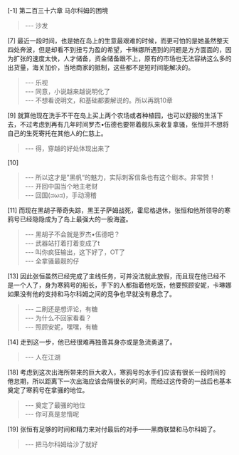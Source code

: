 
[-1] 第二百三十六章 马尔科姆的困境
>--- 沙发<br>

[7] 最近一段时间，也是她在岛上的生意最艰难的时候，而更可怕的是她虽然整天四处奔波，但是却看不到扭亏为盈的希望，卡琳娜所遇到的问题是方方面面的，因为扩张的速度太快，人才储备，资金储备跟不上，原有的市场也无法容纳这么多的出货量，海关加价，当地商家的抵制，这些都不是短时间能解决的。
>--- 乐视<br>
>--- 同意，小说越来越说明化了<br>
>--- 不想看说明文，和基础都要解说的。所以再跳10章<br>

[9] 就算他现在洗手不干在岛上买上两个农场或者种植园，也可以舒服的生活下去，不过考虑到再有几年时间罗杰•伍德也要带着舰队来收复拿骚，张恒并不想将自己的生死寄托在其他人的仁慈上。
>--- 得，穿越的好处体现出来了<br>

[10] 
>--- 所以这才是”黑帆“的魅力，实际刺客信条也有这个剧本。非常赞！<br>
>--- 开回中国当个地主老财<br>
>--- 回国(ಡωಡ)，手动滑稽<br>

[11] 而现在黑胡子蒂奇失踪，黑王子萨姆战死，霍尼格退休，张恒和他所领导的寒鸦号已经隐隐成为了岛上最强大的一股海盗。
>--- 黑胡子不会就是罗杰•伍德吧？<br>
>--- 武器站打着打着变成了t<br>
>--- 叫你疯狂输出，这下好了，OT了<br>
>--- 全拿骚最靓的仔<br>

[13] 因此张恒虽然已经完成了主线任务，可并没法就此放假，而且现在他已经不是一个人了，身为寒鸦号的船长，手下的人都指着他吃饭，他要照顾安妮，卡琳娜如果没有他的支持和马尔科姆之间的竞争也早就没有悬念了。
>--- 二刷还是想评论，有糖<br>
>--- 为什么不回家看看？<br>
>--- 照顾安妮，嘿嘿，有糖<br>

[14] 走到这一步，他已经很难再独善其身亦或是急流勇退了。
>--- 人在江湖<br>

[18] 考虑到这次出海所带来的巨大收入，寒鸦号的水手们应该有很长一段时间的倦怠期，所以距离下一次出海应该会隔很长的时间，而经过这传奇的一战后也基本奠定了寒鸦号在拿骚的地位。
>--- 奠定了最骚的地位<br>
>--- 你可真是怠惰呢<br>

[19] 张恒有足够的时间和精力来对付最后的对手——黑商联盟和马尔科姆了。
>--- 把马尔科姆给沙了就好<br>
